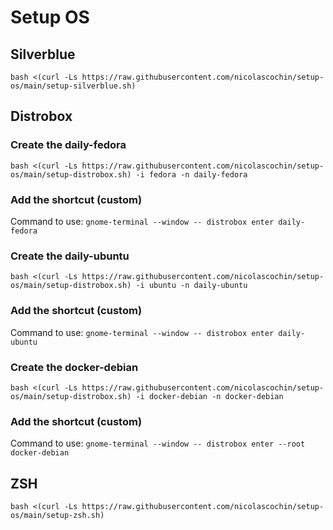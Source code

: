# Setup OS

## Silverblue
```
bash <(curl -Ls https://raw.githubusercontent.com/nicolascochin/setup-os/main/setup-silverblue.sh)
```

## Distrobox
### Create the daily-fedora
```
bash <(curl -Ls https://raw.githubusercontent.com/nicolascochin/setup-os/main/setup-distrobox.sh) -i fedora -n daily-fedora
```
### Add the shortcut (custom)
Command to use: `gnome-terminal --window -- distrobox enter daily-fedora`

### Create the daily-ubuntu
```
bash <(curl -Ls https://raw.githubusercontent.com/nicolascochin/setup-os/main/setup-distrobox.sh) -i ubuntu -n daily-ubuntu
```
### Add the shortcut (custom)
Command to use: `gnome-terminal --window -- distrobox enter daily-ubuntu`

### Create the docker-debian
```
bash <(curl -Ls https://raw.githubusercontent.com/nicolascochin/setup-os/main/setup-distrobox.sh) -i docker-debian -n docker-debian
```
### Add the shortcut (custom)
Command to use: `gnome-terminal --window -- distrobox enter --root docker-debian`


## ZSH
```
bash <(curl -Ls https://raw.githubusercontent.com/nicolascochin/setup-os/main/setup-zsh.sh)
```
